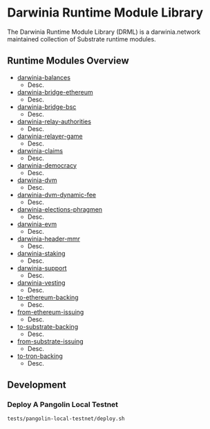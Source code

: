 # Darwinia Runtime Module Library
The Darwinia Runtime Module Library (DRML) is a darwinia.network maintained collection of Substrate runtime modules.

## Runtime Modules Overview
- [darwinia-balances](./frame/balances)
	- Desc.
- [darwinia-bridge-ethereum](./frame/bridge/ethereum/relay)
	- Desc.
- [darwinia-bridge-bsc](./frame/bridge/bsc)
	- Desc.
- [darwinia-relay-authorities](./frame/bridge/relay-authorities)
	- Desc.
- [darwinia-relayer-game](./frame/bridge/relayer-game)
	- Desc.
- [darwinia-claims](./frame/claims)
	- Desc.
- [darwinia-democracy](./frame/democracy)
	- Desc.
- [darwinia-dvm](./frame/dvm)
	- Desc.
- [darwinia-dvm-dynamic-fee](./frame/dvm-dynamic-fee)
	- Desc.
- [darwinia-elections-phragmen](./frame/elections-phragmen)
	- Desc.
- [darwinia-evm](./frame/evm)
	- Desc.
- [darwinia-header-mmr](./frame/header-mmr)
	- Desc.
- [darwinia-staking](./frame/staking)
	- Desc.
- [darwinia-support](./frame/support)
	- Desc.
- [darwinia-vesting](./frame/vesting)
	- Desc.
- [to-ethereum-backing](./frame/wormhole/backing/ethereum)
	- Desc.
- [from-ethereum-issuing](./frame/wormhole/issuing/ethereum)
	- Desc.
- [to-substrate-backing](./frame/wormhole/backing/s2s)
	- Desc.
- [from-substrate-issuing](./frame/wormhole/issuing/s2s)
	- Desc.
- [to-tron-backing](./frame/wormhole/backing/tron)
	- Desc.

## Development

### Deploy A Pangolin Local Testnet
```sh
tests/pangolin-local-testnet/deploy.sh
```
